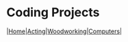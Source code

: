 # Coding Projects



|[Home](https://chogue7809.github.io/AboutMe/)|[Acting](Acting)|[Woodworking](Woodworking)|[Computers](Computers)|
